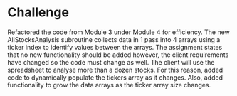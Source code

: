 # Challenge

  Refactored the code from Module 3 under Module 4 for efficiency. The new AllStocksAnalysis subroutine collects data in 1 pass into 4 arrays using a ticker index to identify values between the arrays. The assignment states that no new functionality should be added however, the client requirements have changed so the code must change as well.
  The client will use the spreadsheet to analyse more than a dozen stocks. For this reason, added code to dynamically populate the tickers array as it changes. Also, added functionality to grow the data arrays as the ticker array size changes.
